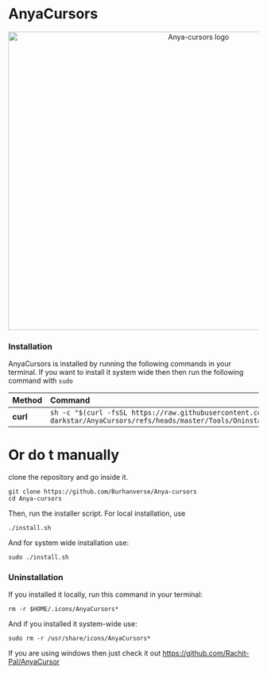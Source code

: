# AnyaCursors
<p align="center">
	<img src="https://images.pling.com/img/00/00/79/33/24/2169016/anyacursors.jpg" width="750" height="600" alt="Anya-cursors logo">
</p>

### Installation

AnyaCursors is installed by running the following commands in your terminal.
If you want to install it system wide then then run the following command with `sudo`

| Method    | Command                                                                                           |
| :-------- | :------------------------------------------------------------------------------------------------ |
| **curl**  | `sh -c "$(curl -fsSL https://raw.githubusercontent.com/Nor-darkstar/AnyaCursors/refs/heads/master/Tools/Oninstaller.sh)"` |

# Or do t manually 
clone the repository and go inside it.
```
git clone https://github.com/Burhanverse/Anya-cursors
cd Anya-cursors
```
Then, run the installer script. For local installation, use
``` 
./install.sh
```
And for system wide installation use:
``` 
sudo ./install.sh
```

### Uninstallation

If you installed it locally, run this command in your terminal: 
```
rm -r $HOME/.icons/AnyaCursors*
```
And if you installed it system-wide use:
```
sudo rm -r /usr/share/icons/AnyaCursors*
```
If you are using windows then just check it out https://github.com/Rachit-Pal/AnyaCursor
